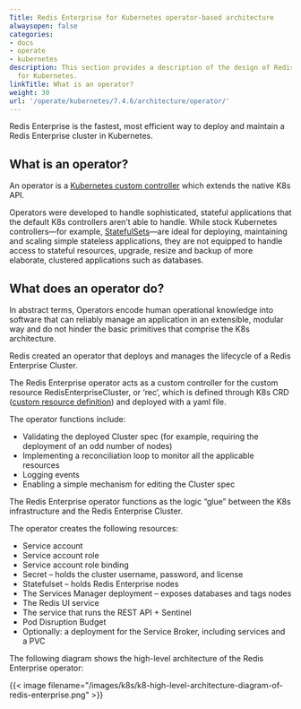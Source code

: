 ```yaml
---
Title: Redis Enterprise for Kubernetes operator-based architecture
alwaysopen: false
categories:
- docs
- operate
- kubernetes
description: This section provides a description of the design of Redis Enterprise
  for Kubernetes.
linkTitle: What is an operator?
weight: 30
url: '/operate/kubernetes/7.4.6/architecture/operator/'
---
```

Redis Enterprise is the fastest, most efficient way to
deploy and maintain a Redis Enterprise cluster in Kubernetes.

## What is an operator?

An operator is a [Kubernetes custom controller](https://kubernetes.io/docs/concepts/extend-kubernetes/api-extension/custom-resources/#custom-controllers) which extends the native K8s API.

Operators were developed to handle sophisticated, stateful applications
that the default K8s controllers aren’t able to handle. While stock
Kubernetes controllers—for example,
[StatefulSets](https://kubernetes.io/docs/concepts/workloads/controllers/statefulset/)—are
ideal for deploying, maintaining and scaling simple stateless
applications, they are not equipped to handle access to stateful
resources, upgrade, resize and backup of more elaborate, clustered
applications such as databases.

## What does an operator do?

In abstract terms, Operators encode human operational knowledge into
software that can reliably manage an application in an extensible,
modular way and do not hinder the basic primitives that comprise the K8s
architecture.

Redis created an operator that deploys and manages the lifecycle of a Redis Enterprise Cluster.

The Redis Enterprise operator acts as a custom controller for the custom
resource RedisEnterpriseCluster, or ‘rec’, which is defined through K8s
CRD ([custom resource definition](https://kubernetes.io/docs/concepts/extend-kubernetes/api-extension/custom-resources/#custom-resources))
and deployed with a yaml file.

The operator functions include:

- Validating the deployed Cluster spec (for example, requiring the
deployment of an odd number of nodes)
- Implementing a reconciliation loop to monitor all the applicable
resources
- Logging events
- Enabling a simple mechanism for editing the Cluster spec

The Redis Enterprise operator functions as the logic “glue” between the
K8s infrastructure and the Redis Enterprise Cluster.

The operator creates the following resources:

- Service account
- Service account role
- Service account role binding
- Secret – holds the cluster username, password, and license
- Statefulset – holds Redis Enterprise nodes
- The Services Manager deployment – exposes databases and tags nodes
- The Redis UI service
- The service that runs the REST API + Sentinel
- Pod Disruption Budget
- Optionally: a deployment for the Service Broker, including services and a PVC

The following diagram shows the high-level architecture of the Redis
Enterprise operator:

{{< image filename="/images/k8s/k8-high-level-architecture-diagram-of-redis-enterprise.png" >}}
